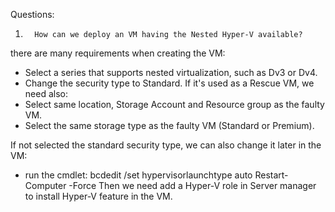 Questions: 

1.       How can we deploy an VM having the Nested Hyper-V available? 
there are many requirements when creating the VM:
  - Select a series that supports nested virtualization, such as Dv3 or Dv4.
  - Change the security type to Standard.
If it's used as a Rescue VM, we need also:
  - Select same location, Storage Account and Resource group as the faulty VM.
  - Select the same storage type as the faulty VM (Standard or Premium).
 
If not selected the standard security type, we can also change it later in the VM:
  - run the cmdlet:
     bcdedit /set hypervisorlaunchtype auto
    Restart-Computer -Force
Then we need add a Hyper-V role in Server manager to install Hyper-V feature in the VM.
